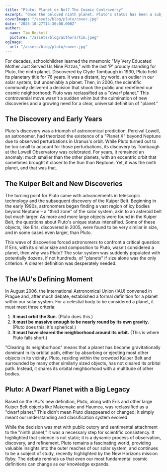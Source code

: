 ```yaml
---
title: "Pluto: Planet or Not? The Cosmic Controversy"
excerpt: "Once the beloved ninth planet, Pluto's status has been a subject of intense debate among astronomers and the public alike. From its discovery in 1930 to its reclassification in 2006, the story of Pluto challenges our very definition of what it means to be a planet and reflects the dynamic nature of scientific understanding."
coverImage: "/assets/blog/pluto/cover.jpg"
date: "2023-10-27T14:30:00.000Z"
author:
  name: Tim Beckett
  picture: "/assets/blog/authors/tim.jpeg"
ogImage:
  url: "/assets/blog/pluto/cover.jpg"
---
```


For decades, schoolchildren learned the mnemonic "My Very Educated Mother Just Served Us Nine Pizzas," with the last 'P' proudly standing for Pluto, the ninth planet. Discovered by Clyde Tombaugh in 1930, Pluto held its planetary title for 76 years. It was a distant, icy world, an outlier in our solar system, but undeniably a planet. Then, in 2006, the scientific community delivered a decision that shook the public and redefined our cosmic neighborhood: Pluto was reclassified as a "dwarf planet." This controversial move wasn't a sudden whim but the culmination of new discoveries and a growing need for a clear, universal definition of "planet."

## The Discovery and Early Years

Pluto's discovery was a triumph of astronomical prediction. Percival Lowell, an astronomer, had theorized the existence of a "Planet X" beyond Neptune due to observed perturbations in Uranus's orbit. While Pluto turned out to be too small to account for those perturbations, its discovery by Tombaugh at the Lowell Observatory was celebrated. For years, it remained an anomaly: much smaller than the other planets, with an eccentric orbit that sometimes brought it closer to the Sun than Neptune. Yet, it was the ninth planet, and that was that.

## The Kuiper Belt and New Discoveries

The turning point for Pluto came with advancements in telescopic technology and the subsequent discovery of the Kuiper Belt. Beginning in the early 1990s, astronomers began finding a vast region of icy bodies beyond Neptune – a "third zone" of the solar system, akin to an asteroid belt but much larger. As more and more large objects were found in the Kuiper Belt, the questions about Pluto's unique status intensified. Some of these objects, like Eris, discovered in 2005, were found to be very similar in size, and in some cases even larger, than Pluto.

This wave of discoveries forced astronomers to confront a critical question: If Eris, with its similar size and composition to Pluto, wasn't considered a planet, then why was Pluto? The solar system was suddenly populated with potentially dozens, if not hundreds, of "planets" if size alone was the only criterion. A clearer definition was desperately needed.

## The IAU's Defining Moment

In August 2006, the International Astronomical Union (IAU) convened in Prague and, after much debate, established a formal definition for a planet within our solar system. For a celestial body to be considered a planet, it must meet three criteria:

1.  **It must orbit the Sun.** (Pluto does this.)
2.  **It must be massive enough to be nearly round by its own gravity.** (Pluto does this; it's spherical.)
3.  **It must have cleared the neighborhood around its orbit.** (This is where Pluto falls short.)

"Clearing its neighborhood" means that a planet has become gravitationally dominant in its orbital path, either by absorbing or ejecting most other objects in its vicinity. Pluto, residing within the crowded Kuiper Belt and surrounded by many other similarly sized objects, has not cleared its orbital path. Instead, it shares its orbital neighborhood with a multitude of other bodies.

## Pluto: A Dwarf Planet with a Big Legacy

Based on the IAU's new definition, Pluto, along with Eris and other large Kuiper Belt objects like Makemake and Haumea, was reclassified as a "dwarf planet." This didn't mean Pluto disappeared or changed; it simply meant our understanding and classification system evolved.

While the decision was met with public outcry and sentimental attachment to the "ninth planet," it was a necessary step for scientific consistency. It highlighted that science is not static; it is a dynamic process of observation, discovery, and refinement. Pluto remains a fascinating world, providing valuable insights into the outer reaches of our solar system, and continues to be a subject of study, recently highlighted by the New Horizons mission flyby. The debate reminds us that even our most fundamental cosmic definitions can change as our knowledge expands.